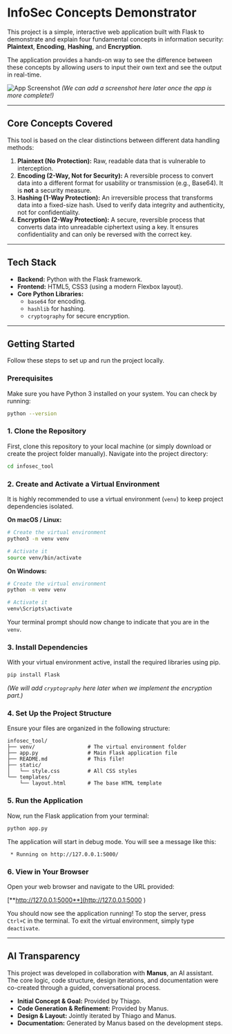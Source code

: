 # InfoSec Concepts Demonstrator

This project is a simple, interactive web application built with Flask to demonstrate and explain four fundamental concepts in information security: **Plaintext**, **Encoding**, **Hashing**, and **Encryption**.

The application provides a hands-on way to see the difference between these concepts by allowing users to input their own text and see the output in real-time.

![App Screenshot](https://i.imgur.com/your-screenshot-url.png )
*(We can add a screenshot here later once the app is more complete!)*

---

## Core Concepts Covered

This tool is based on the clear distinctions between different data handling methods:

1.  **Plaintext (No Protection):** Raw, readable data that is vulnerable to interception.
2.  **Encoding (2-Way, Not for Security):** A reversible process to convert data into a different format for usability or transmission (e.g., Base64). It is **not** a security measure.
3.  **Hashing (1-Way Protection):** An irreversible process that transforms data into a fixed-size hash. Used to verify data integrity and authenticity, not for confidentiality.
4.  **Encryption (2-Way Protection):** A secure, reversible process that converts data into unreadable ciphertext using a key. It ensures confidentiality and can only be reversed with the correct key.

---

## Tech Stack

*   **Backend:** Python with the Flask framework.
*   **Frontend:** HTML5, CSS3 (using a modern Flexbox layout).
*   **Core Python Libraries:**
    *   `base64` for encoding.
    *   `hashlib` for hashing.
    *   `cryptography` for secure encryption.

---

## Getting Started

Follow these steps to set up and run the project locally.

### Prerequisites

Make sure you have Python 3 installed on your system. You can check by running:
```bash
python --version
```

### 1. Clone the Repository

First, clone this repository to your local machine (or simply download or create the project folder manually). Navigate into the project directory:
```bash
cd infosec_tool
```

### 2. Create and Activate a Virtual Environment

It is highly recommended to use a virtual environment (`venv`) to keep project dependencies isolated.

**On macOS / Linux:**
```bash
# Create the virtual environment
python3 -m venv venv

# Activate it
source venv/bin/activate
```

**On Windows:**
```bash
# Create the virtual environment
python -m venv venv

# Activate it
venv\Scripts\activate
```
Your terminal prompt should now change to indicate that you are in the `venv`.

### 3. Install Dependencies

With your virtual environment active, install the required libraries using pip.

```bash
pip install Flask
```
*(We will add `cryptography` here later when we implement the encryption part.)*

### 4. Set Up the Project Structure

Ensure your files are organized in the following structure:

```
infosec_tool/
├── venv/                 # The virtual environment folder
├── app.py                # Main Flask application file
├── README.md             # This file!
├── static/
│   └── style.css         # All CSS styles
└── templates/
    └── layout.html       # The base HTML template
```

### 5. Run the Application

Now, run the Flask application from your terminal:

```bash
python app.py
```

The application will start in debug mode. You will see a message like this:

```
 * Running on http://127.0.0.1:5000/
```

### 6. View in Your Browser

Open your web browser and navigate to the URL provided:

[**http://127.0.0.1:5000**](http://127.0.0.1:5000 )

You should now see the application running! To stop the server, press `Ctrl+C` in the terminal. To exit the virtual environment, simply type `deactivate`.

---

## AI Transparency

This project was developed in collaboration with **Manus**, an AI assistant. The core logic, code structure, design iterations, and documentation were co-created through a guided, conversational process.

*   **Initial Concept & Goal:** Provided by Thiago.
*   **Code Generation & Refinement:** Provided by Manus.
*   **Design & Layout:** Jointly iterated by Thiago and Manus.
*   **Documentation:** Generated by Manus based on the development steps.
